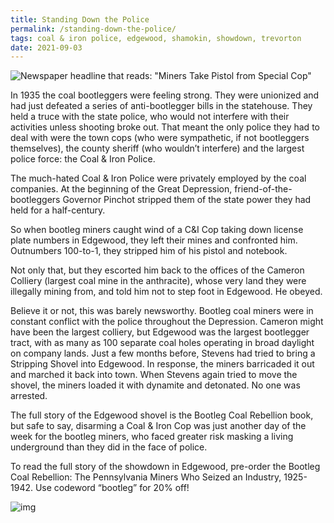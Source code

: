 ```yaml
---
title: Standing Down the Police
permalink: /standing-down-the-police/
tags: coal & iron police, edgewood, shamokin, showdown, trevorton
date: 2021-09-03
---
```


![Newspaper headline that reads: "Miners Take Pistol from Special Cop"](https://www.bootlegcoal.com/wp-content/uploads/2021/08/pistol1-e1627994589738.jpg)

In 1935 the coal bootleggers were feeling strong. They were unionized and had just defeated a series of anti-bootlegger bills in the  statehouse. They held a truce with the state police, who would not  interfere with their activities unless shooting broke out. That meant  the only police they had to deal with were the town cops (who were  sympathetic, if not bootleggers themselves), the county sheriff (who  wouldn’t interfere) and the largest police force: the Coal & Iron  Police.

The much-hated Coal & Iron Police were privately employed by the  coal companies. At the beginning of the Great Depression,  friend-of-the-bootleggers Governor Pinchot stripped them of the state  power they had held for a half-century. 

So when bootleg miners caught wind of a C&I Cop taking down  license plate numbers in Edgewood, they left their mines and confronted  him. Outnumbers 100-to-1, they stripped him of his pistol and notebook. 

Not only that, but they escorted him back to the offices of the  Cameron Colliery (largest coal mine in the anthracite), whose very land  they were illegally mining from, and told him not to step foot in  Edgewood. He obeyed.

Believe it or not, this was barely newsworthy. Bootleg coal miners  were in constant conflict with the police throughout the Depression.  Cameron might have been the largest colliery, but Edgewood was the  largest bootlegger tract, with as many as 100 separate coal holes  operating in broad daylight on company lands. Just a few months before,  Stevens had tried to bring a Stripping Shovel into Edgewood. In  response, the miners barricaded it out and marched it back into town.  When Stevens again tried to move the shovel, the miners loaded it with  dynamite and detonated. No one was arrested.

The full story of the Edgewood shovel is the Bootleg Coal Rebellion  book, but safe to say, disarming a Coal & Iron Cop was just another  day of the week for the bootleg miners, who faced greater risk masking a living underground than they did in the face of police.

To read the full story of the showdown in Edgewood, pre-order the  Bootleg Coal Rebellion: The Pennsylvania Miners Who Seized an Industry,  1925-1942. Use codeword “bootleg” for 20% off!

![img](https://www.bootlegcoal.com/wp-content/uploads/2021/08/img.jpeg)